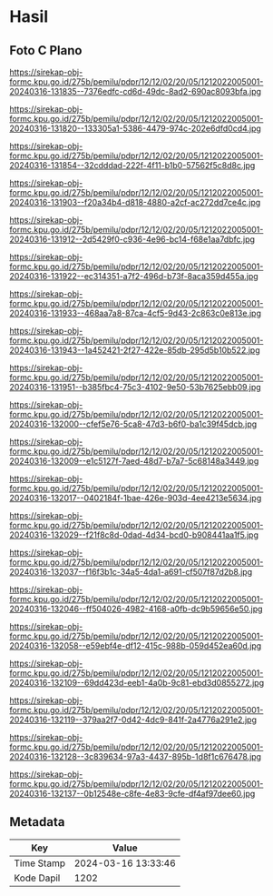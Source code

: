 # Hasil

## Foto C Plano

https://sirekap-obj-formc.kpu.go.id/275b/pemilu/pdpr/12/12/02/20/05/1212022005001-20240316-131835--7376edfc-cd6d-49dc-8ad2-690ac8093bfa.jpg

https://sirekap-obj-formc.kpu.go.id/275b/pemilu/pdpr/12/12/02/20/05/1212022005001-20240316-131820--133305a1-5386-4479-974c-202e6dfd0cd4.jpg

https://sirekap-obj-formc.kpu.go.id/275b/pemilu/pdpr/12/12/02/20/05/1212022005001-20240316-131854--32cdddad-222f-4f11-b1b0-57562f5c8d8c.jpg

https://sirekap-obj-formc.kpu.go.id/275b/pemilu/pdpr/12/12/02/20/05/1212022005001-20240316-131903--f20a34b4-d818-4880-a2cf-ac272dd7ce4c.jpg

https://sirekap-obj-formc.kpu.go.id/275b/pemilu/pdpr/12/12/02/20/05/1212022005001-20240316-131912--2d5429f0-c936-4e96-bc14-f68e1aa7dbfc.jpg

https://sirekap-obj-formc.kpu.go.id/275b/pemilu/pdpr/12/12/02/20/05/1212022005001-20240316-131922--ec314351-a7f2-496d-b73f-8aca359d455a.jpg

https://sirekap-obj-formc.kpu.go.id/275b/pemilu/pdpr/12/12/02/20/05/1212022005001-20240316-131933--468aa7a8-87ca-4cf5-9d43-2c863c0e813e.jpg

https://sirekap-obj-formc.kpu.go.id/275b/pemilu/pdpr/12/12/02/20/05/1212022005001-20240316-131943--1a452421-2f27-422e-85db-295d5b10b522.jpg

https://sirekap-obj-formc.kpu.go.id/275b/pemilu/pdpr/12/12/02/20/05/1212022005001-20240316-131951--b385fbc4-75c3-4102-9e50-53b7625ebb09.jpg

https://sirekap-obj-formc.kpu.go.id/275b/pemilu/pdpr/12/12/02/20/05/1212022005001-20240316-132000--cfef5e76-5ca8-47d3-b6f0-ba1c39f45dcb.jpg

https://sirekap-obj-formc.kpu.go.id/275b/pemilu/pdpr/12/12/02/20/05/1212022005001-20240316-132009--e1c5127f-7aed-48d7-b7a7-5c68148a3449.jpg

https://sirekap-obj-formc.kpu.go.id/275b/pemilu/pdpr/12/12/02/20/05/1212022005001-20240316-132017--0402184f-1bae-426e-903d-4ee4213e5634.jpg

https://sirekap-obj-formc.kpu.go.id/275b/pemilu/pdpr/12/12/02/20/05/1212022005001-20240316-132029--f21f8c8d-0dad-4d34-bcd0-b908441aa1f5.jpg

https://sirekap-obj-formc.kpu.go.id/275b/pemilu/pdpr/12/12/02/20/05/1212022005001-20240316-132037--f16f3b1c-34a5-4da1-a691-cf507f87d2b8.jpg

https://sirekap-obj-formc.kpu.go.id/275b/pemilu/pdpr/12/12/02/20/05/1212022005001-20240316-132046--ff504026-4982-4168-a0fb-dc9b59656e50.jpg

https://sirekap-obj-formc.kpu.go.id/275b/pemilu/pdpr/12/12/02/20/05/1212022005001-20240316-132058--e59ebf4e-df12-415c-988b-059d452ea60d.jpg

https://sirekap-obj-formc.kpu.go.id/275b/pemilu/pdpr/12/12/02/20/05/1212022005001-20240316-132109--69dd423d-eeb1-4a0b-9c81-ebd3d0855272.jpg

https://sirekap-obj-formc.kpu.go.id/275b/pemilu/pdpr/12/12/02/20/05/1212022005001-20240316-132119--379aa2f7-0d42-4dc9-841f-2a4776a291e2.jpg

https://sirekap-obj-formc.kpu.go.id/275b/pemilu/pdpr/12/12/02/20/05/1212022005001-20240316-132128--3c839634-97a3-4437-895b-1d8f1c676478.jpg

https://sirekap-obj-formc.kpu.go.id/275b/pemilu/pdpr/12/12/02/20/05/1212022005001-20240316-132137--0b12548e-c8fe-4e83-9cfe-df4af97dee60.jpg


## Metadata

| Key        | Value               |
| ---------- | ------------------- |
| Time Stamp | 2024-03-16 13:33:46 |
| Kode Dapil | 1202                |



